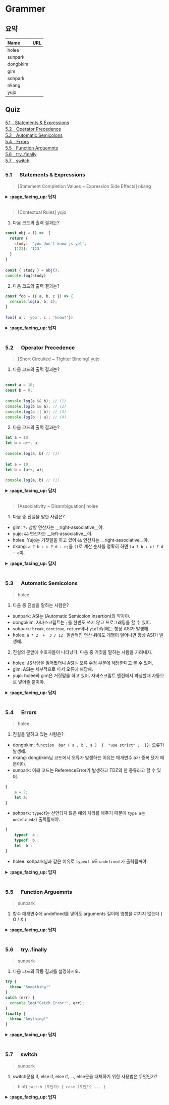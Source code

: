 # Grammer

## 요약
| Name | URL |
|:---|:---|
| holee |  |
| sunpark |  |
| dongbkim |  |
| gim |  |
| sohpark |  |
| nkang |  |
| yujo |  |

## Quiz

[5.1　Statements & Expressions](#51---Statements-Expressions)<br>
[5.2　Operator Precedence](#52---Operator-Precedence)<br>
[5.3　Automatic Semicolons](#53---Automatic-Semicolons)<br>
[5.4　Errors](#54---Errors)<br>
[5.5　Function Arguemnts](#55---Function-Arguemnts)<br>
[5.6　try..finally](#56---try-finally)<br>
[5.7　switch](#57---switch)<br>

### 5.1 　  Statements & Expressions

> [Statement Completion Values ~ Expression Side Effects] nkang

<details>
<summary> <b> :page_facing_up: 답지 </b>  </summary>
<div markdown="1">



</div>
</details>
<br>

> [Contextual Rules] yujo


1. 다음 코드의 출력 결과는?

```js
const obj = () =>  {
  return {
    study:  'you don`t know js yet',
    [123]: '123'
  }
}

const { study } = obj();
console.log(study)
```

2. 다음 코드의 출력 결과는?


```js
const foo = ({ a, b, c }) => {
  console.log(a, b, c);
}

foo({ a : 'you', c : 'know?'})
```

<details>
<summary> <b> :page_facing_up: 답지 </b>  </summary>
<div markdown="1">


1. 'you don`t know js yet'
2. 'you' undefined 'know?'


</div>
</details>
<br>

### 5.2 　  Operator Precedence

> [Short Circuited ~ Tighter Binding] yujo

1. 다음 코드의 출력 결과는?

```js

const a = 10;
const b = 0;

console.log(a && b); // (1)
console.log(b && a); // (2)
console.log(a || b); // (3)
console.log(b || a); // (4)

```

2. 다음 코드의 출력 결과는?

```js
let a = 10;
let b = a++, a;

console.log(a, b) // (1)

let a = 10;
let b = (a++, a);

console.log(a, b) // (1)
```

<details>
<summary> <b> :page_facing_up: 답지 </b>  </summary>
<div markdown="1">

1. (1) 0 
   (2) 0 
   (3) 10 
   (4) 10

2. (1) Uncaught SyntaxError: Identifier 'a' has already been declared
   (2) 11, 11
</div>
</details>
<br>

> [Associativity ~ Disambiguation] holee

1. 다음 중 진실을 말한 사람은?


- gim: ```?:``` 삼항 연산자는 __right-associative__야.
- yujo: ```&&``` 연산자는 __left-associative__야.
- holee: Yujo는 거짓말을 하고 있어 ```&&``` 연산자는 __right-associative__야.
- nkang: ```a ? b : c ? d : e;```을 ```()```로 계산 순서를 명확히 하면 ```(a ? b : c) ? d : e```야.


<details>
<summary> <b> :page_facing_up: 답지 </b>  </summary>
<div markdown="1">

1. 다음 중 진실을 말한 사람은?


- gim: ```?:``` 삼항 연산자는 __right-associative__야.
- yujo: ```&&``` 연산자는 __left-associative__야.
- holee: Yujo는 거짓말을 하고 있어 ```&&``` 연산자는 __right-associative__야.
- nkang: ```a ? b : c ? d : e;```을 ```()```로 계산 순서를 명확히 하면 ```(a ? b : c) ? d : e```야.


답: Gim, Yujo

- ```a ? b : c ? d : e;```을 ```()```로 계산 순서를 명확히 하면 ```a ? b : (c ? d : e)```야.

</div>
</details>
<br>

### 5.3 　  Automatic Semicolons

> holee

1. 다음 중 진실을 말하는 사람은?

- sunpark: ASI는 (Automatic Semicolon Insertion)의 약자야.
- dongbkim: 자바스크립트는 ```;```를 한번도 쓰지 않고 프로그래밍을 할 수 있어. 
- sohpark: ```break```, ```continue```, ```return```이나 ```yield```뒤에는 항상 ASI가 발생해.
- holee: ```a * 2  +  3 / 12 ``` 일반적인 연산 뒤에도 개행이 일어나면 항상 ASI가 발생해.

2. 진실의 문앞에 수호자들이 나타났다. 다음 중 거짓을 말하는 사람을 가려내자.

- holee: JS사양을 읽어봤더니 ASI는 오류 수정 부분에 해당한다고 볼 수 있어.
- gim: ASI는 세부적으로 파서 오류에 해당해.
- yujo: holee와 gim은 거짓말을 하고 있어. 자바스크립트 엔진에서 파싱할때 자동으로 넣어줄 뿐이야.


<details>
<summary> <b> :page_facing_up: 답지 </b>  </summary>
<div markdown="1">

1. 다음 중 진실을 말하는 사람은?

- sunpark: ASI는 (Automatic Semicolon Insertion)의 약자야.
- dongbkim: 자바스크립트는 ```;```를 한번도 쓰지 않고 프로그래밍을 할 수 있어. 
- sohpark: ```break```, ```continue```, ```return```이나 ```yield```뒤에는 항상 ASI가 발생해.
- holee: ```a * 2  +  3 / 12 ``` 일반적인 연산 뒤에도 개행이 일어나면 항상 ASI가 발생해.


답: sunpark, dongbkim, sohpark

- ```a * 2  +  3 / 12 ``` 일반적인 연산 뒤에도 개행이 일어나면 항상 ASI가 발생하지 않기때문에 아래와 같이 개행을 할 수 있다.  

```js
function  foo ( a )  { 
	return  ( 
		a * 2  +  3 / 12 
	) ; 
}
```

2. 진실의 문앞에 수호자들이 나타났다. 다음 중 거짓을 말하는 사람을 가려내자.

- holee: JS사양을 읽어봤더니 ASI는 오류 수정 부분에 해당한다고 볼 수 있어.
- gim: ASI는 세부적으로 파서 오류에 해당해.
- yujo: holee와 gim은 거짓말을 하고 있어. 자바스크립트 엔진에서 파싱할때 자동으로 넣어줄 뿐이야.

답: holee, gim

</div>
</details>
<br>

### 5.4 　  Errors

> holee

1. 진실을 말하고 있는 사람은?

- dongbkim: ```function  bar ( a , b , a )  {  "use strict" ;  }```는 오류가 발생해.
- nkang: dongbkim님 코드에서 오류가 발생하는 이유는 매개변수 a가 중복 됐기 때문이야.
- sunpark: 아래 코드는 ReferenceError가 발생하고 TDZ의 한 종류라고 할 수 있어.
```js
{
	a = 2;
	let a;
}
```
- sohpark: ```typeof```는 선언되지 않은 예외 처리를 해주기 때문에 ```type a```는 ```undefined```가 출력될꺼야.
```js
{ 
	typeof  a ; 	
	typeof  b ; 
	let  b ; 
}
```
- holee: sohpark님과 같은 이유로 ```typeof b```도 ```undefined``` 가 출력될꺼야.


<details>
<summary> <b> :page_facing_up: 답지 </b>  </summary>
<div markdown="1">

1. 진실을 말하고 있는 사람은?

- dongbkim: ```function  bar ( a , b , a )  {  "use strict" ;  }```는 오류가 발생해.
- nkang: dongbkim님 코드에서 오류가 발생하는 이유는 매개변수 a가 중복 됐기 때문이야.
- sunpark: 아래 코드는 ReferenceError가 발생하고 TDZ의 한 종류라고 할 수 있어.
```js
{
	a = 2;
	let a;
}
```
- sohpark: ```typeof```는 안전 예외 처리를 해주기 때문에 ```type a```는 ```undefined```가 출력될꺼야.
```js
{ 
	typeof  a ; 	
	typeof  b ; 
	let  b ; 
}
```
- holee: sohpark님과 같은 이유로 ```typeof b```도 ```undefined``` 가 출력될꺼야.

정답: dongbkim, nkang, sunpark, sohpark

> typeof는 TDZ에 대해서는 안전 예외가 적용되지 않는다.

</div>
</details>
<br>

### 5.5 　  Function Arguemnts

> sunpark

1. 함수 매개변수에 undefined를 넣어도 arguments 길이에 영향을 끼치지 않는다 ( O / X )

<details>
<summary> <b> :page_facing_up: 답지 </b>  </summary>
<div markdown="1">

1. 함수 매개변수에 undefined를 넣어도 arguments 길이에 영향을 끼치지 않는다 ( O / **X** )

```javascript
function foo() {
  console.log(arguments.length);
  console.log(arguments);
}

foo(10, undefined);
/*
2
{
  '0': 10,
  '1': undefined,
  length: 2,
  callee: ƒ foo(),
  __proto__: {
    constructor: ƒ Object(),
    __defineGetter__: ƒ __defineGetter__(),
    __defineSetter__: ƒ __defineSetter__(),
    hasOwnProperty: ƒ hasOwnProperty(),
    __lookupGetter__: ƒ __lookupGetter__(),
    __lookupSetter__: ƒ __lookupSetter__(),
    isPrototypeOf: ƒ isPrototypeOf(),
    propertyIsEnumerable: ƒ propertyIsEnumerable(),
    toString: ƒ toString(),
    valueOf: ƒ valueOf(),
    toLocaleString: ƒ toLocaleString()
  }
}
*/
```

</div>
</details>
<br>

### 5.6 　  try..finally

> sunpark

1. 다음 코드의 작동 결과를 설명하시오.

```javascript
try {
  throw "Somethihg!"
}
catch (err) {
  console.log("Catch Error:", err);
}
finally {
  throw "Anything!"
}
```

<details>
<summary> <b> :page_facing_up: 답지 </b>  </summary>
<div markdown="1">

1. 다음 코드의 작동 결과를 설명하시오.

![](./fig/4-5.png)

</div>
</details>
<br>

### 5.7 　  switch

> sunpark

1. switch문을 if, else if, else if, ..., else문을 대체하기 위한 사용법은 무엇인가?
> hint) `switch (무언가) { case (무언가) ... }`

<details>
<summary> <b> :page_facing_up: 답지 </b>  </summary>
<div markdown="1">

1. switch문을 if, else if, else if, ..., else문을 대체하기 위한 사용법은 무엇인가?
> `switch (true) { case (조건) ... }`과 같이 사용하면 if, else if, else if, ..., else문을 대체할 수 있다.

</div>
</details>
<br>
